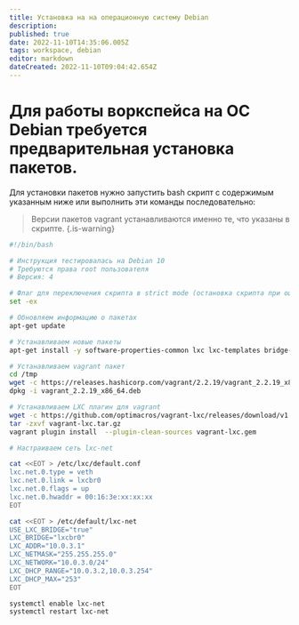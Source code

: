 ```yaml
---
title: Установка на на операционную систему Debian
description: 
published: true
date: 2022-11-10T14:35:06.005Z
tags: workspace, debian
editor: markdown
dateCreated: 2022-11-10T09:04:42.654Z
---
```


# Для работы воркспейса на ОС Debian требуется предварительная установка пакетов.

Для установки пакетов нужно запустить bash скрипт с содержимым указанным ниже или выполнить эти команды последовательно:

> Версии пакетов vagrant устанавливаются именно те, что указаны в скрипте.
{.is-warning}
```bash
#!/bin/bash

# Инструкция тестировалась на Debian 10
# Требуются права root пользователя
# Версия: 4

# Флаг для переключения скрипта в strict mode (остановка скрипта при ошибках)
set -ex

# Обновляем информацию о пакетах
apt-get update

# Устанавливаем новые пакеты
apt-get install -y software-properties-common lxc lxc-templates bridge-utils redir tar zip unzip curl wget

# Устанавливаем vagrant пакет
cd /tmp
wget -c https://releases.hashicorp.com/vagrant/2.2.19/vagrant_2.2.19_x86_64.deb
dpkg -i vagrant_2.2.19_x86_64.deb

# Устанавливаем LXC плагин для vagrant
wget -c https://github.com/optimacros/vagrant-lxc/releases/download/v1.4.5/vagrant-lxc.tar.gz
tar -zxvf vagrant-lxc.tar.gz
vagrant plugin install  --plugin-clean-sources vagrant-lxc.gem

# Настраиваем сеть lxc-net

cat <<EOT > /etc/lxc/default.conf
lxc.net.0.type = veth
lxc.net.0.link = lxcbr0
lxc.net.0.flags = up
lxc.net.0.hwaddr = 00:16:3e:xx:xx:xx
EOT

cat <<EOT > /etc/default/lxc-net
USE_LXC_BRIDGE="true"
LXC_BRIDGE="lxcbr0"
LXC_ADDR="10.0.3.1"
LXC_NETMASK="255.255.255.0"
LXC_NETWORK="10.0.3.0/24"
LXC_DHCP_RANGE="10.0.3.2,10.0.3.254"
LXC_DHCP_MAX="253"
EOT

systemctl enable lxc-net
systemctl restart lxc-net
```